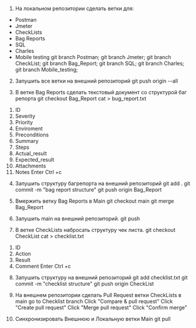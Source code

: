 1. На локальном репозитории сделать ветки для:
- Postman
- Jmeter
- CheckLists
- Bag Reports
- SQL
- Charles
- Mobile testing
 git branch Postman; git branch Jmeter; git branch CheckList; git branch Bag_Report; git branch SQL; git branch Charles; git branch Mobile_testing;

2. Запушить все ветки на внешний репозиторий
 git push origin --all

3. В ветке Bag Reports сделать текстовый документ со структурой баг репорта
git checkout Bag_Report
cat > bug_report.txt
1) ID
2) Severity
3) Priority
4) Enviroment
5) Preconditions
6) Summary
7) Steps
8) Actual_result
9) Expected_result
10) Attachments
11) Notes
Enter 
Ctrl +c

4. Запушить структуру багрепорта на внешний репозиторий
git add .
git commit -m "bag report structure"
git push origin Bag_Report

5. Вмержить ветку Bag Reports в Main
git checkout main
git merge Bag_Report

6. Запушить main на внешний репозиторий.
git push

7. В ветке CheckLists набросать структуру чек листа.
git checkout CheckList
cat > checklist.txt
1) ID
2) Action
3) Result
4) Comment
Enter
Ctrl +c

8. Запушить структуру на внешний репозиторий
git add checklist.txt
git commit -m "checklist structure"
git push origin CheckList

9. На внешнем репозитории сделать Pull Request ветки CheckLists в main
go to Checklist branch
Click "Compare & pull request"
Click "Create pull request"
Click "Merge pull request"
Click "Confirm merge"

10. Синхронизировать Внешнюю и Локальную ветки Main
git pull
